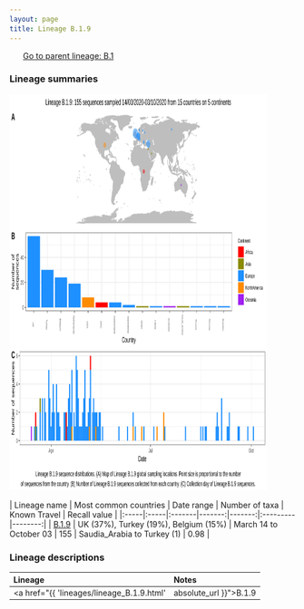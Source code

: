 ```yaml
---
layout: page
title: Lineage B.1.9
---
```




<p>
<ul class="actions small">
	 <a href="{{ 'lineages/lineage_B.1.html' | absolute_url }}" class="button special fit">Go to parent lineage: B.1</a>
</ul>
</p>
<h3> Lineage summaries</h3>

<img src="../assets/images/B.1.9.svg" alt="B.1.9 lineage summary figure" width="90%" height="700px" />


| Lineage name | Most common countries | Date range | Number of taxa | Known Travel | Recall value |
|:-----|:-----|:-------|-------:|-------:|:---------|--------:|
| <a href="{{ 'lineages/lineage_B.1.9.html' | absolute_url }}">B.1.9</a> | UK (37%), Turkey (19%), Belgium (15%) | March 14 to October 03 | 155 | Saudia_Arabia to Turkey (1) | 0.98 |

<h3>Lineage descriptions</h3>

| Lineage | Notes |
|:-----|:-----|
| <a href="{{ 'lineages/lineage_B.1.9.html' | absolute_url }}">B.1.9</a> | Netherlands/ Belgium/ Turkey/ DRC  |

